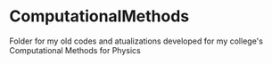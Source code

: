 # ComputationalMethods
Folder for my old codes and atualizations developed for my college's Computational Methods for Physics
